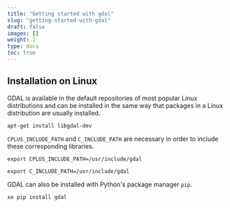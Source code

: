 ```yaml
---
title: "Getting started with gdal"
slug: "getting-started-with-gdal"
draft: false
images: []
weight: 1
type: docs
toc: true
---
```


## Installation on Linux
GDAL is available in the default repositories of most popular Linux distributions and can be installed in the same way that packages in a Linux distribution are usually installed.

`apt-get install libgdal-dev`

`CPLUS_INCLUDE_PATH` and `C_INCLUDE_PATH` are necessary in order to include these corresponding libraries.

`export CPLUS_INCLUDE_PATH=/usr/include/gdal`

`export C_INCLUDE_PATH=/usr/include/gdal`

GDAL can also be installed with Python's package manager `pip`.

`xe pip install gdal`

